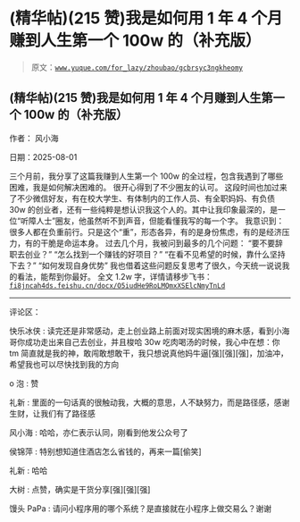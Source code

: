 # (精华帖)(215 赞)我是如何用 1 年 4 个月赚到人生第一个 100w 的（补充版）

> 原文：[`www.yuque.com/for_lazy/zhoubao/gcbrsyc3ngkheomy`](https://www.yuque.com/for_lazy/zhoubao/gcbrsyc3ngkheomy)

## (精华帖)(215 赞)我是如何用 1 年 4 个月赚到人生第一个 100w 的（补充版）

作者： 风小海

日期：2025-08-01

三个月前，我分享了这篇我赚到人生第一个 100w 的全过程，包含我遇到了哪些困难，我是如何解决困难的。 很开心得到了不少圈友的认可。
这段时间也加过来了不少微信好友，有在校大学生、有体制内的工作人员、有全职妈妈、有负债 30w
的创业者，还有一些纯粹是想认识我这个人的。其中让我印象最深的，是一位“听障人士”圈友，他虽然听不到声音，但能看懂我写的每一个字。
我意识到：很多人都在负重前行。只是这个“重”，形态各异，有的是身份焦虑，有的是经济压力，有的干脆是命运本身。 过去几个月，我被问到最多的几个问题：
“要不要辞职去创业？” “怎么找到一个赚钱的好项目？” “在看不见希望的时候，靠什么坚持下去？” “如何发现自身优势”
我也借着这些问题反复思考了很久，今天统一说说我的看法，能帮到你最好。 全文 1.2w 字，详情请移步飞书： [`fi8jncah4ds.feishu.cn/docx/O5iudHe9RoLMQmxXSElcNmyTnLd`](https://fi8jncah4ds.feishu.cn/docx/O5iudHe9RoLMQmxXSElcNmyTnLd)

* * *

评论区：

快乐冰侠 : 读完还是非常感动，走上创业路上前面对现实困境的麻木感，看到小海哥你成功走出来自己去创业，并且梭哈 30w 吃肉喝汤的时候，我心中在想：你 tm 简直就是我的神，敢闯敢想敢干，我只想说真他妈牛逼[强][强][强]，加油冲，希望我也可以尽快找到我的方向

o 泡 : 赞

礼新 : 里面的一句话真的很触动我，大概的意思，人不缺努力，而是路径感，感谢生财，让我们有了路径感

风小海 : 哈哈，亦仁表示认同，刚看到他发公众号了

侯锦萍 : 特别想知道住酒店怎么省钱的，再来一篇[偷笑]

礼新 : 哈哈

大树 : 点赞，确实是干货分享[强][强][强]

馒头 PaPa : 请问小程序用的哪个系统？是直接就在小程序上做交易么？谢谢